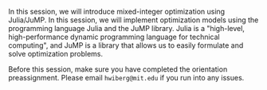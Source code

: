 In this session, we will introduce mixed-integer optimization using Julia/JuMP. In this session, we will implement optimization models using the programming language Julia and the JuMP library. Julia is a "high-level, high-performance dynamic programming language for technical computing", and JuMP is a library that allows us to easily formulate and solve optimization problems.

Before this session, make sure you have completed the orientation preassignment. Please email `hwiberg@mit.edu` if you run into any issues.